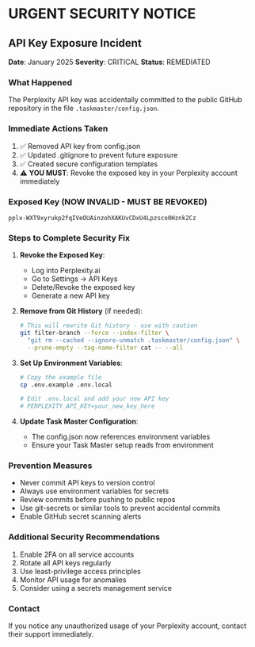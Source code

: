# URGENT SECURITY NOTICE

## API Key Exposure Incident

**Date**: January 2025
**Severity**: CRITICAL
**Status**: REMEDIATED

### What Happened
The Perplexity API key was accidentally committed to the public GitHub repository in the file `.taskmaster/config.json`.

### Immediate Actions Taken
1. ✅ Removed API key from config.json
2. ✅ Updated .gitignore to prevent future exposure
3. ✅ Created secure configuration templates
4. ⚠️ **YOU MUST**: Revoke the exposed key in your Perplexity account immediately

### Exposed Key (NOW INVALID - MUST BE REVOKED)
```
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
```

### Steps to Complete Security Fix

1. **Revoke the Exposed Key**:
   - Log into Perplexity.ai
   - Go to Settings → API Keys
   - Delete/Revoke the exposed key
   - Generate a new API key

2. **Remove from Git History** (if needed):
   ```bash
   # This will rewrite Git history - use with caution
   git filter-branch --force --index-filter \
     "git rm --cached --ignore-unmatch .taskmaster/config.json" \
     --prune-empty --tag-name-filter cat -- --all
   ```

3. **Set Up Environment Variables**:
   ```bash
   # Copy the example file
   cp .env.example .env.local
   
   # Edit .env.local and add your new API key
   # PERPLEXITY_API_KEY=your_new_key_here
   ```

4. **Update Task Master Configuration**:
   - The config.json now references environment variables
   - Ensure your Task Master setup reads from environment

### Prevention Measures
- Never commit API keys to version control
- Always use environment variables for secrets
- Review commits before pushing to public repos
- Use git-secrets or similar tools to prevent accidental commits
- Enable GitHub secret scanning alerts

### Additional Security Recommendations
1. Enable 2FA on all service accounts
2. Rotate all API keys regularly
3. Use least-privilege access principles
4. Monitor API usage for anomalies
5. Consider using a secrets management service

### Contact
If you notice any unauthorized usage of your Perplexity account, contact their support immediately.